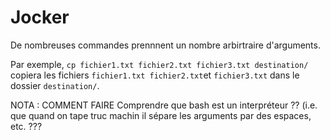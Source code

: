 # Jocker

De nombreuses commandes prennnent un nombre arbirtraire d'arguments.

Par exemple, `cp fichier1.txt fichier2.txt fichier3.txt destination/` copiera les fichiers `fichier1.txt fichier2.txt`et `fichier3.txt` dans le dossier `destination/`.


NOTA : COMMENT FAIRE Comprendre que bash est un interpréteur ?? (i.e. que quand on tape truc machin il sépare les arguments par des espaces, etc. ???


  
